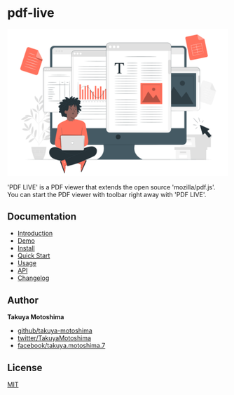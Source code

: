 # pdf-live
![heading](docs/img/hero.svg)

'PDF LIVE' is a PDF viewer that extends the open source 'mozilla/pdf.js'. You can start the PDF viewer with toolbar right away with 'PDF LIVE'.

## Documentation
* [Introduction](https://takuya-motoshima.github.io/pdf-live/#introduction)
* [Demo](https://takuya-motoshima.github.io/pdf-live/#demo)
* [Install](https://takuya-motoshima.github.io/pdf-live/#install)
* [Quick Start](https://takuya-motoshima.github.io/pdf-live/#quick-start)
* [Usage](https://takuya-motoshima.github.io/pdf-live/#usage)
* [API](https://takuya-motoshima.github.io/pdf-live/#api)
* [Changelog](https://takuya-motoshima.github.io/pdf-live/#changelog)

## Author
**Takuya Motoshima**

* [github/takuya-motoshima](https://github.com/takuya-motoshima)
* [twitter/TakuyaMotoshima](https://twitter.com/TakuyaMotoshima)
* [facebook/takuya.motoshima.7](https://www.facebook.com/takuya.motoshima.7)

## License
[MIT](LICENSE)